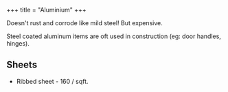 +++
title = "Aluminium"
+++

Doesn't rust and corrode like mild steel! But expensive.

Steel coated aluminum items are oft used in construction (eg: door handles, hinges).


## Sheets
- Ribbed sheet - 160 / sqft.